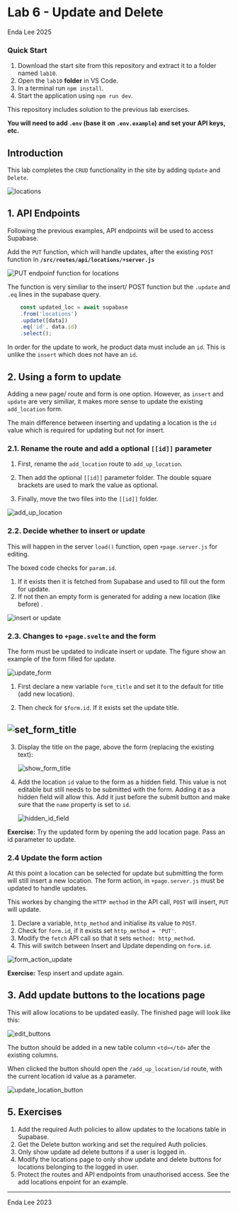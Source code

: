 # Lab 6 - Update and Delete

Enda Lee 2025

### Quick Start

1. Download the start site from this repository and extract it to a folder named `lab10`.
2. Open the `lab10` **folder** in VS Code.
3. In a terminal run `npm install`.
4. Start the application using `npm run dev`.

This repository includes solution to the previous lab exercises. 

**You will need to add `.env` (base it on `.env.example`) and set your API keys, etc.**



## Introduction

This lab completes the `CRUD` functionality in the site by adding `Update` and `Delete`. 

![locations](./media/locations.png)



## 1. API Endpoints

Following the previous examples, API endpoints will be used to access Supabase.



Add the `PUT` function, which will handle updates, after the existing `POST` function in **`/src/routes/api/locations/+server.js`**

![PUT endpoinf function for locations](./media/put_endpoint.png)

The function is very similiar to the insert/ POST function but the  `.update` and `.eq` lines in the supabase query.

```javascript
    const updated_loc = await supabase
    .from('locations')
    .update([data])
    .eq('id', data.id)
    .select();
```

In order for the update to work, he product data must include an `id`. This is unlike the `insert` which does not have an `id`.



## 2. Using a form to update

Adding a new page/ route and form is one option. However, as `insert` and `update` are very similiar, it makes more sense to update the existing `add_location` form.

The main difference between inserting and updating a location is the `id` value which is required for updating but not for insert.

### 2.1. Rename the route and add a optional `[[id]]` parameter

1. First, rename the `add_location` route to `add_up_location`. 

2. Then add the optional  `[[id]]` parameter folder. The double square brackets are used to mark the value as optional.
3. Finally, move the two files into the `[[id]]` folder.

![add_up_location](./media/add_update_route.png)

 

### 2.2. Decide whether to insert or update

This will happen in the server `load()` function, open `+page.server.js` for editing.

The boxed code checks for `param.id`.

1. If it exists then it is fetched from Supabase and used to fill out the form for update.
2. If not then an empty form is generated for adding a new location (like before) .

![insert or update](./media/insert_or_update.png)



### 2.3. Changes to `+page.svelte` and the form

The form must be updated to indicate insert or update. The figure show an example of the form filled for update.

![update_form](./media/update_form.png)



1. First declare a new variable `form_title` and set it to the default for title (add new location).

2. Then check for `$form.id`. If it exists set the update title.

## ![set_form_title](./media/set_form_title.png)



3. Display the title on the page, above the form (replacing the existing text):

   ![show_form_title](./media/show_form_title.png)



4. Add the location `id` value to the form as a hidden field. This value is not editable but still needs to be submitted with the form. Adding it as a hidden field will allow this. Add it just before the submit button and make sure that the `name` property is set to `id`.

   ![hidden_id_field](./media/hidden_id_field.png)



**Exercise:** Try the updated form by opening the add location page. Pass an id parameter to update.



### 2.4 Update the form action

At this point a location can be selected for update but submitting the form will still insert a new location. The form action, in `+page.server.js` must be updated to handle updates. 

This workes by changing the `HTTP method` in the API call, `POST` will insert, `PUT` will update.

1. Declare a variable, `http_method` and initialise its value to `POST`. 
2. Check for `form.id`, if it exists set `http_method = 'PUT'`.
3. Modify the `fetch` API call so that it sets `method: http_method`.
4. This will switch between Insert and Update depending on `form.id`. 

![form_action_update](./media/form_action_update.png)



**Exercise:** Tesp insert and update again.



## 3. Add update buttons to the locations page

This will allow locations to be updated easily. The finished page will look like this:

 ![edit_buttons](./media/edit_buttons.png)



The button should be added in a new table column `<td></td>` afer the existing columns. 

When clicked the button should open the `/add_up_location/id` route, with the current location id value as a parameter.

![update_location_button](./media/update_location_button.png)



## 5. Exercises

1. Add the required Auth policies to allow updates to the locations table in Supabase.
2. Get the Delete button working and set the required Auth policies.
3. Only show update ad delete buttons if a user is logged in.
4. Modify the locations page to only show update and delete buttons for locations belonging to the logged in user. 
5. Protect the routes and API endpoints from unauthorised access. See the add locations enpoint for an example.



------

Enda Lee 2023
